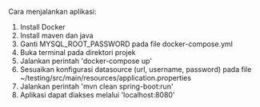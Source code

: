 Cara menjalankan aplikasi:
1. Install Docker
2. Install maven dan java
3. Ganti MYSQL_ROOT_PASSWORD pada file docker-compose.yml
4. Buka terminal pada direktori projek
5. Jalankan perintah 'docker-compose up'
6. Sesuaikan konfigurasi datasource (url, username, password)  pada file ~/testing/src/main/resources/application.properties
7. Jalankan perintah 'mvn clean spring-boot:run'
8. Aplikasi dapat diakses melalui 'localhost:8080'